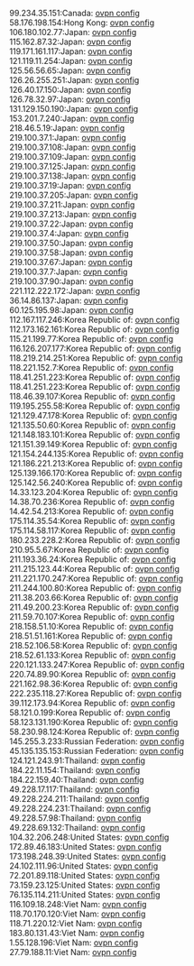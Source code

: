 99.234.35.151:Canada: [ovpn config](vpn/99_234_35_151.ovpn)  
58.176.198.154:Hong Kong: [ovpn config](vpn/58_176_198_154.ovpn)  
106.180.102.77:Japan: [ovpn config](vpn/106_180_102_77.ovpn)  
115.162.87.32:Japan: [ovpn config](vpn/115_162_87_32.ovpn)  
119.171.161.117:Japan: [ovpn config](vpn/119_171_161_117.ovpn)  
121.119.11.254:Japan: [ovpn config](vpn/121_119_11_254.ovpn)  
125.56.56.65:Japan: [ovpn config](vpn/125_56_56_65.ovpn)  
126.26.255.251:Japan: [ovpn config](vpn/126_26_255_251.ovpn)  
126.40.17.150:Japan: [ovpn config](vpn/126_40_17_150.ovpn)  
126.78.32.97:Japan: [ovpn config](vpn/126_78_32_97.ovpn)  
131.129.150.190:Japan: [ovpn config](vpn/131_129_150_190.ovpn)  
153.201.7.240:Japan: [ovpn config](vpn/153_201_7_240.ovpn)  
218.46.5.19:Japan: [ovpn config](vpn/218_46_5_19.ovpn)  
219.100.37.1:Japan: [ovpn config](vpn/219_100_37_1.ovpn)  
219.100.37.108:Japan: [ovpn config](vpn/219_100_37_108.ovpn)  
219.100.37.109:Japan: [ovpn config](vpn/219_100_37_109.ovpn)  
219.100.37.125:Japan: [ovpn config](vpn/219_100_37_125.ovpn)  
219.100.37.138:Japan: [ovpn config](vpn/219_100_37_138.ovpn)  
219.100.37.19:Japan: [ovpn config](vpn/219_100_37_19.ovpn)  
219.100.37.205:Japan: [ovpn config](vpn/219_100_37_205.ovpn)  
219.100.37.211:Japan: [ovpn config](vpn/219_100_37_211.ovpn)  
219.100.37.213:Japan: [ovpn config](vpn/219_100_37_213.ovpn)  
219.100.37.22:Japan: [ovpn config](vpn/219_100_37_22.ovpn)  
219.100.37.4:Japan: [ovpn config](vpn/219_100_37_4.ovpn)  
219.100.37.50:Japan: [ovpn config](vpn/219_100_37_50.ovpn)  
219.100.37.58:Japan: [ovpn config](vpn/219_100_37_58.ovpn)  
219.100.37.67:Japan: [ovpn config](vpn/219_100_37_67.ovpn)  
219.100.37.7:Japan: [ovpn config](vpn/219_100_37_7.ovpn)  
219.100.37.90:Japan: [ovpn config](vpn/219_100_37_90.ovpn)  
221.112.222.172:Japan: [ovpn config](vpn/221_112_222_172.ovpn)  
36.14.86.137:Japan: [ovpn config](vpn/36_14_86_137.ovpn)  
60.125.195.98:Japan: [ovpn config](vpn/60_125_195_98.ovpn)  
112.167.117.246:Korea Republic of: [ovpn config](vpn/112_167_117_246.ovpn)  
112.173.162.161:Korea Republic of: [ovpn config](vpn/112_173_162_161.ovpn)  
115.21.199.77:Korea Republic of: [ovpn config](vpn/115_21_199_77.ovpn)  
116.126.207.177:Korea Republic of: [ovpn config](vpn/116_126_207_177.ovpn)  
118.219.214.251:Korea Republic of: [ovpn config](vpn/118_219_214_251.ovpn)  
118.221.152.7:Korea Republic of: [ovpn config](vpn/118_221_152_7.ovpn)  
118.41.251.223:Korea Republic of: [ovpn config](vpn/118_41_251_223.ovpn)  
118.41.251.223:Korea Republic of: [ovpn config](vpn/118_41_251_223.ovpn)  
118.46.39.107:Korea Republic of: [ovpn config](vpn/118_46_39_107.ovpn)  
119.195.255.58:Korea Republic of: [ovpn config](vpn/119_195_255_58.ovpn)  
121.129.47.178:Korea Republic of: [ovpn config](vpn/121_129_47_178.ovpn)  
121.135.50.60:Korea Republic of: [ovpn config](vpn/121_135_50_60.ovpn)  
121.148.183.101:Korea Republic of: [ovpn config](vpn/121_148_183_101.ovpn)  
121.151.39.149:Korea Republic of: [ovpn config](vpn/121_151_39_149.ovpn)  
121.154.244.135:Korea Republic of: [ovpn config](vpn/121_154_244_135.ovpn)  
121.186.221.213:Korea Republic of: [ovpn config](vpn/121_186_221_213.ovpn)  
125.139.166.170:Korea Republic of: [ovpn config](vpn/125_139_166_170.ovpn)  
125.142.56.240:Korea Republic of: [ovpn config](vpn/125_142_56_240.ovpn)  
14.33.123.204:Korea Republic of: [ovpn config](vpn/14_33_123_204.ovpn)  
14.38.70.236:Korea Republic of: [ovpn config](vpn/14_38_70_236.ovpn)  
14.42.54.213:Korea Republic of: [ovpn config](vpn/14_42_54_213.ovpn)  
175.114.35.54:Korea Republic of: [ovpn config](vpn/175_114_35_54.ovpn)  
175.114.58.117:Korea Republic of: [ovpn config](vpn/175_114_58_117.ovpn)  
180.233.228.2:Korea Republic of: [ovpn config](vpn/180_233_228_2.ovpn)  
210.95.5.67:Korea Republic of: [ovpn config](vpn/210_95_5_67.ovpn)  
211.193.36.24:Korea Republic of: [ovpn config](vpn/211_193_36_24.ovpn)  
211.215.123.44:Korea Republic of: [ovpn config](vpn/211_215_123_44.ovpn)  
211.221.170.247:Korea Republic of: [ovpn config](vpn/211_221_170_247.ovpn)  
211.244.100.80:Korea Republic of: [ovpn config](vpn/211_244_100_80.ovpn)  
211.38.203.66:Korea Republic of: [ovpn config](vpn/211_38_203_66.ovpn)  
211.49.200.23:Korea Republic of: [ovpn config](vpn/211_49_200_23.ovpn)  
211.59.70.107:Korea Republic of: [ovpn config](vpn/211_59_70_107.ovpn)  
218.158.51.10:Korea Republic of: [ovpn config](vpn/218_158_51_10.ovpn)  
218.51.51.161:Korea Republic of: [ovpn config](vpn/218_51_51_161.ovpn)  
218.52.106.58:Korea Republic of: [ovpn config](vpn/218_52_106_58.ovpn)  
218.52.61.133:Korea Republic of: [ovpn config](vpn/218_52_61_133.ovpn)  
220.121.133.247:Korea Republic of: [ovpn config](vpn/220_121_133_247.ovpn)  
220.74.89.90:Korea Republic of: [ovpn config](vpn/220_74_89_90.ovpn)  
221.162.98.36:Korea Republic of: [ovpn config](vpn/221_162_98_36.ovpn)  
222.235.118.27:Korea Republic of: [ovpn config](vpn/222_235_118_27.ovpn)  
39.112.173.94:Korea Republic of: [ovpn config](vpn/39_112_173_94.ovpn)  
58.121.0.199:Korea Republic of: [ovpn config](vpn/58_121_0_199.ovpn)  
58.123.131.190:Korea Republic of: [ovpn config](vpn/58_123_131_190.ovpn)  
58.230.98.124:Korea Republic of: [ovpn config](vpn/58_230_98_124.ovpn)  
145.255.3.233:Russian Federation: [ovpn config](vpn/145_255_3_233.ovpn)  
45.135.135.153:Russian Federation: [ovpn config](vpn/45_135_135_153.ovpn)  
124.121.243.91:Thailand: [ovpn config](vpn/124_121_243_91.ovpn)  
184.22.11.154:Thailand: [ovpn config](vpn/184_22_11_154.ovpn)  
184.22.159.40:Thailand: [ovpn config](vpn/184_22_159_40.ovpn)  
49.228.17.117:Thailand: [ovpn config](vpn/49_228_17_117.ovpn)  
49.228.224.211:Thailand: [ovpn config](vpn/49_228_224_211.ovpn)  
49.228.224.231:Thailand: [ovpn config](vpn/49_228_224_231.ovpn)  
49.228.57.98:Thailand: [ovpn config](vpn/49_228_57_98.ovpn)  
49.228.69.132:Thailand: [ovpn config](vpn/49_228_69_132.ovpn)  
104.32.206.248:United States: [ovpn config](vpn/104_32_206_248.ovpn)  
172.89.46.183:United States: [ovpn config](vpn/172_89_46_183.ovpn)  
173.198.248.39:United States: [ovpn config](vpn/173_198_248_39.ovpn)  
24.102.111.96:United States: [ovpn config](vpn/24_102_111_96.ovpn)  
72.201.89.118:United States: [ovpn config](vpn/72_201_89_118.ovpn)  
73.159.23.125:United States: [ovpn config](vpn/73_159_23_125.ovpn)  
76.135.114.211:United States: [ovpn config](vpn/76_135_114_211.ovpn)  
116.109.18.248:Viet Nam: [ovpn config](vpn/116_109_18_248.ovpn)  
118.70.170.120:Viet Nam: [ovpn config](vpn/118_70_170_120.ovpn)  
118.71.220.12:Viet Nam: [ovpn config](vpn/118_71_220_12.ovpn)  
183.80.131.43:Viet Nam: [ovpn config](vpn/183_80_131_43.ovpn)  
1.55.128.196:Viet Nam: [ovpn config](vpn/1_55_128_196.ovpn)  
27.79.188.11:Viet Nam: [ovpn config](vpn/27_79_188_11.ovpn)  
